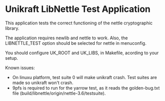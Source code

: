 # Unikraft LibNettle Test Application

This application tests the correct functioning of the nettle cryptographic
library.

The application requires newlib and nettle to work. Also, the LIBNETTLE_TEST
option should be selected for nettle in menuconfig.

You should configure UK_ROOT and UK_LIBS, in Makefile, acording to your setup.

Known issues:
*   On linuxu platform, test suite 0 will make unikraft crash. Test suites
    are made so unikraft won't crash.
*   9pfs is required to run for the yarrow test, as it reads the golden-bug.txt
    file (build/libnettle/origin/nettle-3.6/testsuite).
